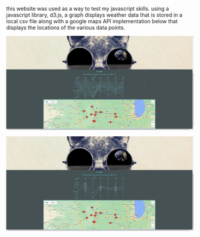 this website was used as a way to test my javascript skills. using a javascript library, d3.js, a graph displays weather data that is stored in a local csv file along with a google maps API implementation below that displays the locations of the various data points.

![Alt text](screenshot1.jpg "Example Screenshot 1")

![Alt text](screenshot2.jpg "Example Screenshot 2")
